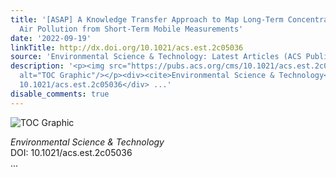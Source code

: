 ```yaml
---
title: '[ASAP] A Knowledge Transfer Approach to Map Long-Term Concentrations of Hyperlocal
  Air Pollution from Short-Term Mobile Measurements'
date: '2022-09-19'
linkTitle: http://dx.doi.org/10.1021/acs.est.2c05036
source: 'Environmental Science & Technology: Latest Articles (ACS Publications)'
description: '<p><img src="https://pubs.acs.org/cms/10.1021/acs.est.2c05036/asset/images/medium/es2c05036_0007.gif"
  alt="TOC Graphic"/></p><div><cite>Environmental Science & Technology</cite></div><div>DOI:
  10.1021/acs.est.2c05036</div> ...'
disable_comments: true
---
```

<p><img src="https://pubs.acs.org/cms/10.1021/acs.est.2c05036/asset/images/medium/es2c05036_0007.gif" alt="TOC Graphic"/></p><div><cite>Environmental Science & Technology</cite></div><div>DOI: 10.1021/acs.est.2c05036</div> ...